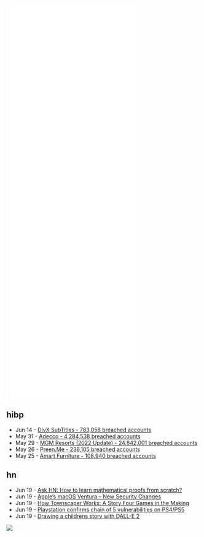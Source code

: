 ![Metrics](https://raw.githubusercontent.com/phixion/phixion/master/metrics.svg)

## hibp

<!--
for https://github.com/phixion/phixion/blob/main/.github/workflows/feeds.yml
-->
<!--START_SECTION:haveibeenpwnd-->
- Jun 14 - [DivX SubTitles - 783,058 breached accounts](https://haveibeenpwned.com/PwnedWebsites#DivXSubTitles)
- May 31 - [Adecco - 4,284,538 breached accounts](https://haveibeenpwned.com/PwnedWebsites#Adecco)
- May 29 - [MGM Resorts (2022 Update) - 24,842,001 breached accounts](https://haveibeenpwned.com/PwnedWebsites#MGM2022Update)
- May 26 - [Preen.Me - 236,105 breached accounts](https://haveibeenpwned.com/PwnedWebsites#PreenMe)
- May 25 - [Amart Furniture - 108,940 breached accounts](https://haveibeenpwned.com/PwnedWebsites#AmartFurniture)
<!--END_SECTION:haveibeenpwnd-->

## hn

<!--
for https://github.com/phixion/phixion/blob/main/.github/workflows/feeds.yml
-->
<!--START_SECTION:hn-->
- Jun 19 - [Ask HN: How to learn mathematical proofs from scratch?](https://news.ycombinator.com/item?id=31800081)
- Jun 19 - [Apple’s macOS Ventura – New Security Changes](https://www.sentinelone.com/blog/apples-macos-ventura-7-new-security-changes-to-be-aware-of/)
- Jun 19 - [How Townscaper Works: A Story Four Games in the Making](https://www.gamedeveloper.com/blogs/how-townscaper-works-a-story-four-games-in-the-making)
- Jun 19 - [Playstation confirms chain of 5 vulnerabilities on PS4/PS5](https://hackerone.com/reports/1379975)
- Jun 19 - [Drawing a childrens story with DALL-E 2](https://twitter.com/nutanc/status/1538387909707202560)
<!--END_SECTION:hn-->

<!--
for https://yhype.me
-->
![](https://hit.yhype.me/github/profile?user_id=13013670)
